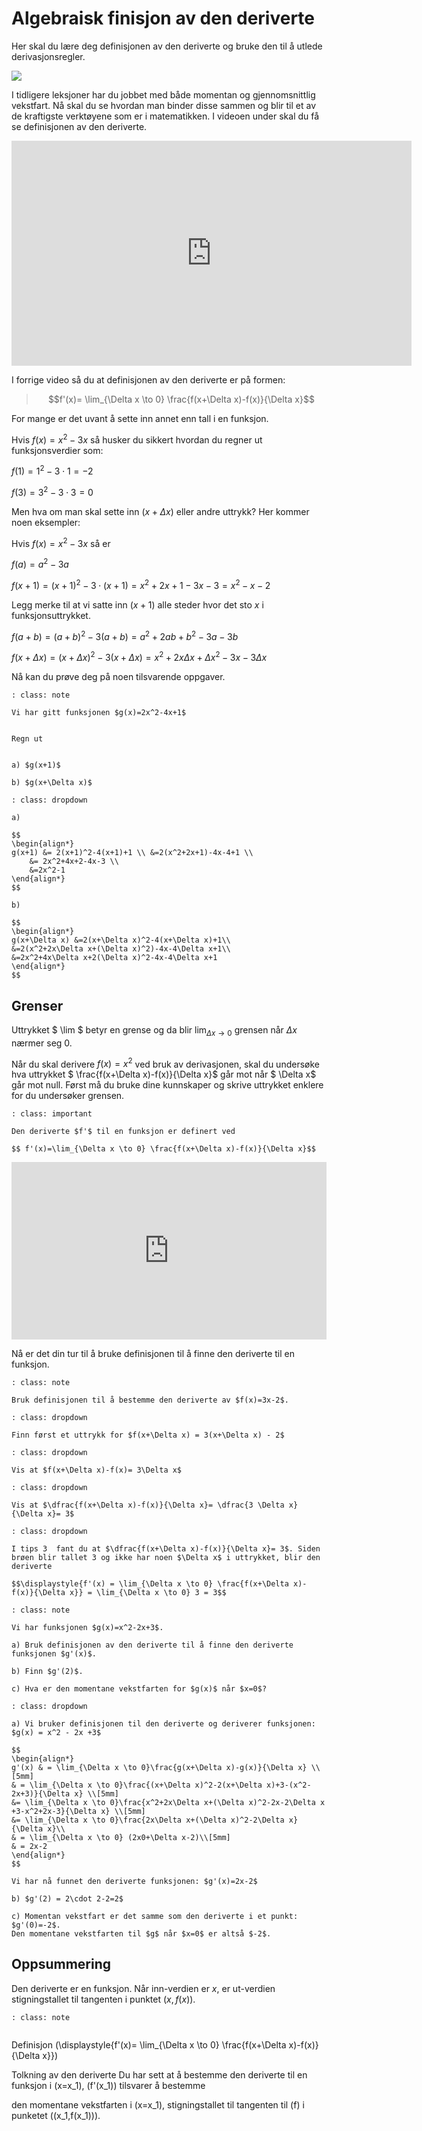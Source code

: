 # Algebraisk finisjon av den deriverte


Her skal du lære deg definisjonen av den deriverte og bruke den til å utlede derivasjonsregler.

![](/bilder/defderiverte.jpg)

I tidligere leksjoner har du jobbet med både momentan og gjennomsnittlig vekstfart. Nå skal du se hvordan man binder disse sammen og blir til et av de kraftigste verktøyene som er i matematikken. I videoen under skal du få se definisjonen av den deriverte.

<iframe src="https://players.brightcove.net/4806596774001/BkLm8fT_default/index.html?videoId=6091703611001" height="360" width="640" allowfullscreen="" frameborder="0"></iframe>

I forrige video så du at definisjonen av den deriverte er på formen:

>
>$$f'(x)= \lim_{\Delta x \to 0} \frac{f(x+\Delta x)-f(x)}{\Delta x}$$
>

For mange er det uvant å sette inn annet enn tall i en funksjon.

Hvis $f(x)=x^2-3x$ så husker du sikkert hvordan du regner ut funksjonsverdier som:

$f(1)=1^2-3\cdot 1=-2$

 $f(3)=3^2-3\cdot 3=0$

Men hva om man skal sette inn $(x+\Delta x)$ eller andre uttrykk? Her kommer noen eksempler:

Hvis $f(x)=x^2-3x$ så er

$f(a)=a^2-3a$

$f(x+1)=(x+1)^2-3\cdot(x+1)=x^2+2x+1-3x-3=x^2-x-2$

Legg merke til at vi satte inn $(x+1)$ alle steder hvor det sto $x$ i funksjonsuttrykket.

$f(a+b)=(a+b)^2-3(a+b)=a^2+2ab+b^2-3a-3b$

$f(x+\Delta x)=(x+\Delta x)^2-3(x+\Delta x)=x^2+2x\Delta x+\Delta x^2-3x-3\Delta x$

Nå kan du prøve deg på noen tilsvarende oppgaver.

```{admonition} Oppgave 1
: class: note

Vi har gitt funksjonen $g(x)=2x^2-4x+1$


Regn ut


a) $g(x+1)$

b) $g(x+\Delta x)$
```

```{admonition} Løsning
: class: dropdown

a) 

$$
\begin{align*}
g(x+1) &= 2(x+1)^2-4(x+1)+1 \\ &=2(x^2+2x+1)-4x-4+1 \\ 
    &= 2x^2+4x+2-4x-3 \\
    &=2x^2-1
\end{align*}
$$

b) 

$$
\begin{align*}
g(x+\Delta x) &=2(x+\Delta x)^2-4(x+\Delta x)+1\\
&=2(x^2+2x\Delta x+(\Delta x)^2)-4x-4\Delta x+1\\
&=2x^2+4x\Delta x+2(\Delta x)^2-4x-4\Delta x+1
\end{align*}
$$

```


## Grenser

Uttrykket $ \lim $ betyr en grense og da blir $\displaystyle{ \lim_{\Delta x \to 0} }$ grensen når $\Delta x$ nærmer seg $0$.

Når du skal derivere $f(x)=x^2$ ved bruk av derivasjonen, skal du undersøke hva uttrykket $ \frac{f(x+\Delta x)-f(x)}{\Delta x}$ går mot når $ \Delta x$ går mot null. Først må du bruke dine kunnskaper og skrive uttrykket enklere for du undersøker grensen. 

```{admonition} Den deriverte
: class: important

Den deriverte $f'$ til en funksjon er definert ved 

$$ f'(x)=\lim_{\Delta x \to 0} \frac{f(x+\Delta x)-f(x)}{\Delta x}$$

```

<div style="padding:56.25% 0 0 0;position:relative;"><iframe src="https://player.vimeo.com/video/299173872?h=660cc20fe2&title=0&byline=0&portrait=0" style="position:absolute;top:0;left:0;width:100%;height:100%;" frameborder="0" allow="autoplay; fullscreen; picture-in-picture" allowfullscreen></iframe></div><script src="https://player.vimeo.com/api/player.js"></script>


Nå er det din tur til å bruke definisjonen til å finne den deriverte til en funksjon.

```{admonition} Oppgave 2
: class: note

Bruk definisjonen til å bestemme den deriverte av $f(x)=3x-2$.
```

```{admonition} Tips 1 
: class: dropdown

Finn først et uttrykk for $f(x+\Delta x) = 3(x+\Delta x) - 2$

```

```{admonition} Tips 2
: class: dropdown

Vis at $f(x+\Delta x)-f(x)= 3\Delta x$

```

```{admonition} Tips 3
: class: dropdown

Vis at $\dfrac{f(x+\Delta x)-f(x)}{\Delta x}= \dfrac{3 \Delta x}{\Delta x}= 3$

```

```{admonition} Løsning:
: class: dropdown

I tips 3  fant du at $\dfrac{f(x+\Delta x)-f(x)}{\Delta x}= 3$. Siden brøen blir tallet 3 og ikke har noen $\Delta x$ i uttrykket, blir den deriverte

$$\displaystyle{f'(x) = \lim_{\Delta x \to 0} \frac{f(x+\Delta x)-f(x)}{\Delta x}} = \lim_{\Delta x \to 0} 3 = 3$$

```

```{admonition} Oppgave 3
: class: note

Vi har funksjonen $g(x)=x^2-2x+3$.

a) Bruk definisjonen av den deriverte til å finne den deriverte funksjonen $g'(x)$.

b) Finn $g'(2)$.

c) Hva er den momentane vekstfarten for $g(x)$ når $x=0$?
```

```{admonition} Løsning
: class: dropdown

a) Vi bruker definisjonen til den deriverte og deriverer funksjonen: $g(x) = x^2 - 2x +3$

$$
\begin{align*}
g'(x) & = \lim_{\Delta x \to 0}\frac{g(x+\Delta x)-g(x)}{\Delta x} \\[5mm]
& = \lim_{\Delta x \to 0}\frac{(x+\Delta x)^2-2(x+\Delta x)+3-(x^2-2x+3)}{\Delta x} \\[5mm]
&= \lim_{\Delta x \to 0}\frac{x^2+2x\Delta x+(\Delta x)^2-2x-2\Delta x +3-x^2+2x-3}{\Delta x} \\[5mm]
&= \lim_{\Delta x \to 0}\frac{2x\Delta x+(\Delta x)^2-2\Delta x}{\Delta x}\\
& = \lim_{\Delta x \to 0} (2x0+\Delta x-2)\\[5mm]
& = 2x-2
\end{align*}
$$

Vi har nå funnet den deriverte funksjonen: $g'(x)=2x-2$

b) $g'(2) = 2\cdot 2-2=2$

c) Momentan vekstfart er det samme som den deriverte i et punkt: $g'(0)=-2$.
Den momentane vekstfarten til $g$ når $x=0$ er altså $-2$.
```

## Oppsummering

Den deriverte er en funksjon. Når inn-verdien er $x$, er ut-verdien stigningstallet til tangenten i punktet $(x, f(x))$. 

```{admonition} Den derivete
: class: note


```
Definisjon
\(\displaystyle{f'(x)= \lim_{\Delta x \to 0} \frac{f(x+\Delta x)-f(x)}{\Delta x}}\)

Tolkning av den deriverte
Du har sett at å bestemme den deriverte til en funksjon i \(x=x_1\), \(f'(x_1)\) tilsvarer å bestemme

den momentane vekstfarten i \(x=x_1\),
stigningstallet til tangenten til \(f\) i punketet \((x_1,f(x_1))\).